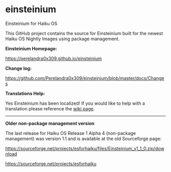 # einsteinium
Einsteinium for Haiku OS

<p>This GitHub project contains the source for Einsteinium built for the newest Haiku OS Nightly Images using package management.

<p><b>Einsteinium Homepage:</b>
<p><a href="https://perelandra0x309.github.io/einsteinium">https://perelandra0x309.github.io/einsteinium</a>
<p><b>Change log:</b>
<p><a href="https://github.com/Perelandra0x309/einsteinium/blob/master/docs/Changes">https://github.com/Perelandra0x309/einsteinium/blob/master/docs/Changes</a>

<p><b>Translations Help:</b>
<p>Yes Einsteinium has been localized!  If you would like to help with a translation please reference the <a href="https://github.com/Perelandra0x309/einsteinium/wiki/Translations-Help">wiki page</a>.

<hr>
<p><b>Older non-package management version</b>
<p>The last release for Haiku OS Release 1 Alpha 4 (non-package management) was version 1.1 and is available at the old Sourceforge page:
<p><a href="https://sourceforge.net/projects/esforhaiku/files/Einsteinium_v1_1_0.zip/download">https://sourceforge.net/projects/esforhaiku/files/Einsteinium_v1_1_0.zip/download</a>
<p><a href="https://sourceforge.net/projects/esforhaiku">https://sourceforge.net/projects/esforhaiku</a>
